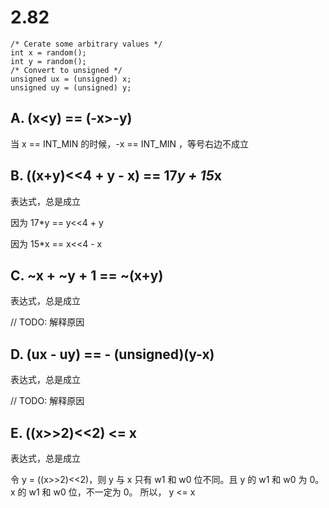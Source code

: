 # 2.82

```text
/* Cerate some arbitrary values */
int x = random();
int y = random();
/* Convert to unsigned */
unsigned ux = (unsigned) x;
unsigned uy = (unsigned) y;
```

## A. (x<y) == (-x>-y)

当 x == INT_MIN 的时候，-x == INT_MIN ，等号右边不成立

## B. ((x+y)<<4 + y - x) == 17*y + 15*x

表达式，总是成立

因为 17*y == y<<4 + y

因为 15*x == x<<4 - x

## C. ~x + ~y + 1 == ~(x+y)

表达式，总是成立

// TODO: 解释原因

## D. (ux - uy) == - (unsigned)(y-x)

表达式，总是成立

// TODO: 解释原因

## E. ((x>>2)<<2) <= x

表达式，总是成立

令 y = ((x>>2)<<2)，则 y 与 x 只有 w1 和 w0 位不同。且 y 的 w1 和 w0 为 0。 x 的 w1 和 w0 位，不一定为 0。
所以， y <= x